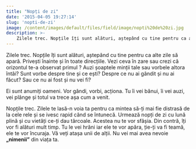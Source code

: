 ```yaml
---
title: "Nopți de zi"
date: '2015-04-05 19:27:14'
slug: 'nopti-de-zi'
image: /content/images/default/files/field/image/nopti%20de%20zi.jpg
description: >-
    Zilele trec. Nopțile îți sunt alături, aștepând cu tine pentru ca alte zile să apară. Privești înainte și în toate direcțiile. Vezi ceva în zare sau crezi că orizontul te-a observat primul ? Auzi șoap
---
```

<div class="kg-card-markdown"><p>Zilele trec. Nopțile îți sunt alături, aștepând cu tine pentru ca alte zile să apară. Privești înainte și în toate direcțiile. Vezi ceva în zare sau crezi că orizontul te-a observat primul ? Auzi șoaptele minții tale sau vorbele altora întâi? Sunt vorbe despre tine și ce ești? Despre ce nu ai gândit și nu ai făcut? Sau ce nu ai fost și nu vei fi?</p>
<p>Ei sunt anumiți oameni. Vor gândi, vorbi, acționa. Tu îi vei bănui, îi vei auzi, vei plânge și totul va trece așa cum a venit.</p>
<p>Nopțile trec. Zilele te lasă-n voia ta pentru ca mintea să-ți mai fie distrasă de la cele rele și se ivesc rapid când se întunecă. Urmează nopți de zi cu lună plină și cu vietăți ce-ți dau târcoale. Acestea nu te vor sfâșia. Din contră, îți vor fi alături mult timp. Tu le vei hrăni iar ele te vor apăra, ție-ți va fi teamă, ele te vor încuraja. Vă veți atașa unii de alții. Nu vei mai avea nevoie<strong> „nimenii”</strong> din viața ta.</p>
</div>
    
